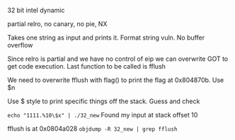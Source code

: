 32 bit intel dynamic

partial relro, no canary, no pie, NX

Takes one string as input and prints it. Format string vuln. No buffer overflow

Since relro is partial and we have no control of eip we can overwrite GOT to get code execution. Last function to be called is fflush

We need to overwrite fflush with flag() to print the flag at 0x804870b. Use $n

Use $ style to print specific things off the stack. Guess and check

`echo "1111.%10\$x" | ./32_new` Found my input at stack offset 10

fflush is at 0x0804a028 `objdump -R 32_new | grep fflush`